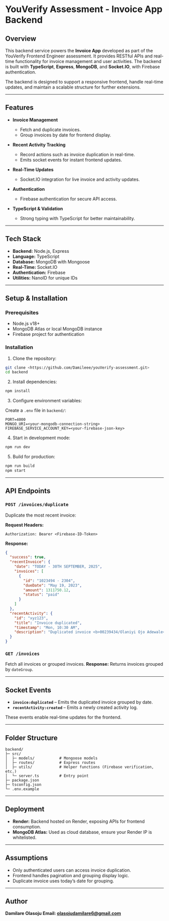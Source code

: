 # YouVerify Assessment - Invoice App Backend

## Overview

This backend service powers the **Invoice App** developed as part of the YouVerify Frontend Engineer assessment. It provides RESTful APIs and real-time functionality for invoice management and user activities. The backend is built with **TypeScript**, **Express**, **MongoDB**, and **Socket.IO**, with Firebase authentication.

The backend is designed to support a responsive frontend, handle real-time updates, and maintain a scalable structure for further extensions.

---

## Features

* **Invoice Management**

  * Fetch and duplicate invoices.
  * Group invoices by date for frontend display.

* **Recent Activity Tracking**

  * Record actions such as invoice duplication in real-time.
  * Emits socket events for instant frontend updates.

* **Real-Time Updates**

  * Socket.IO integration for live invoice and activity updates.

* **Authentication**

  * Firebase authentication for secure API access.

* **TypeScript & Validation**

  * Strong typing with TypeScript for better maintainability.

---

## Tech Stack

* **Backend:** Node.js, Express
* **Language:** TypeScript
* **Database:** MongoDB with Mongoose
* **Real-Time:** Socket.IO
* **Authentication:** Firebase
* **Utilities:** NanoID for unique IDs

---

## Setup & Installation

### Prerequisites

* Node.js v18+
* MongoDB Atlas or local MongoDB instance
* Firebase project for authentication

### Installation

1. Clone the repository:

```bash
git clone <https://github.com/Damileee/youVerify-assessment.git>
cd backend
```

2. Install dependencies:

```bash
npm install
```

3. Configure environment variables:

Create a `.env` file in `backend/`:

```env
PORT=4000
MONGO_URI=<your-mongodb-connection-string>
FIREBASE_SERVICE_ACCOUNT_KEY=<your-firebase-json-key>
```

4. Start in development mode:

```bash
npm run dev
```

5. Build for production:

```bash
npm run build
npm start
```

---

## API Endpoints

### `POST /invoices/duplicate`

Duplicate the most recent invoice:

**Request Headers:**

```http
Authorization: Bearer <Firebase-ID-Token>
```

**Response:**

```json
{
  "success": true,
  "recentInvoice": {
    "date": "TODAY - 30TH SEPTEMBER, 2025",
    "invoices": [
      {
        "id": "1023494 - 2304",
        "dueDate": "May 19, 2023",
        "amount": 1311750.12,
        "status": "paid"
      }
    ]
  },
  "recentActivity": {
    "id": "xyz123",
    "title": "Invoice duplicated",
    "timestamp": "Mon, 10:30 AM",
    "description": "Duplicated invoice <b>00239434/Olaniyi Ojo Adewale</b>"
  }
}
```

### `GET /invoices`

Fetch all invoices or grouped invoices.
**Response:** Returns invoices grouped by `dateGroup`.

---

## Socket Events

* **`invoice:duplicated`** – Emits the duplicated invoice grouped by date.
* **`recentActivity:created`** – Emits a newly created activity log.

These events enable real-time updates for the frontend.

---

## Folder Structure

```
backend/
├─ src/
│  ├─ models/           # Mongoose models
│  ├─ routes/           # Express routes
│  ├─ utils/            # Helper functions (Firebase verification, etc.)
│  └─ server.ts         # Entry point
├─ package.json
├─ tsconfig.json
└─ .env.example
```

---

## Deployment

* **Render:** Backend hosted on Render, exposing APIs for frontend consumption.
* **MongoDB Atlas:** Used as cloud database, ensure your Render IP is whitelisted.

---

## Assumptions

* Only authenticated users can access invoice duplication.
* Frontend handles pagination and grouping display logic.
* Duplicate invoice uses today’s date for grouping.

---

## Author

**Damilare Olasoju**
**Email: olasojudamilare6@gmail.com**